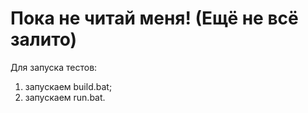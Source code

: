 # Пока не читай меня! (Ещё не всё залито)

Для запуска тестов:
1) запускаем build.bat;
2) запускаем run.bat.
